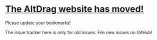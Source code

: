 # **[The AltDrag website has moved!](https://stefansundin.github.io/altdrag/)** #


Please update your bookmarks!

The issue tracker here is only for old issues. File new issues on GitHub!